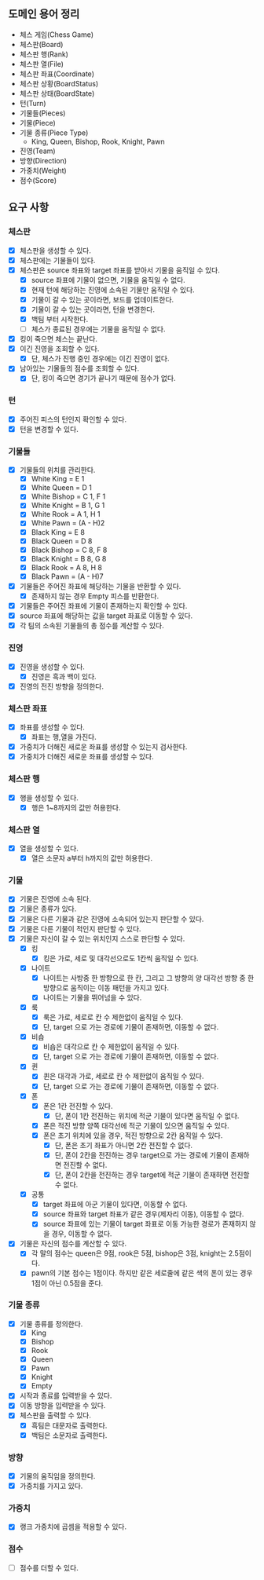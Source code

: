## 도메인 용어 정리

- 체스 게임(Chess Game)
- 체스판(Board)
- 체스판 행(Rank)
- 체스판 열(File)
- 체스판 좌표(Coordinate)
- 체스판 상황(BoardStatus)
- 체스판 상태(BoardState)
- 턴(Turn)
- 기물들(Pieces)
- 기물(Piece)
- 기물 종류(Piece Type)
    - King, Queen, Bishop, Rook, Knight, Pawn
- 진영(Team)
- 방향(Direction)
- 가중치(Weight)
- 점수(Score)

## 요구 사항

### 체스판

- [x] 체스판을 생성할 수 있다.
- [x] 체스판에는 기물들이 있다.
- [x] 체스판은 source 좌표와 target 좌표를 받아서 기물을 움직일 수 있다.
    - [x] source 좌표에 기물이 없으면, 기물을 움직일 수 없다.
    - [x] 현재 턴에 해당하는 진영에 소속된 기물만 움직일 수 있다.
    - [x] 기물이 갈 수 있는 곳이라면, 보드를 업데이트한다.
    - [x] 기물이 갈 수 있는 곳이라면, 턴을 변경한다.
    - [x] 백팀 부터 시작한다.
    - [ ] 체스가 종료된 경우에는 기물을 움직일 수 없다.
- [x] 킹이 죽으면 체스는 끝난다.
- [x] 이긴 진영을 조회할 수 있다.
    - [x] 단, 체스가 진행 중인 경우에는 이긴 진영이 없다.
- [x] 남아있는 기물들의 점수를 조회할 수 있다.
    - [x] 단, 킹이 죽으면 경기가 끝나기 때문에 점수가 없다.

### 턴

- [x] 주어진 피스의 턴인지 확인할 수 있다.
- [x] 턴을 변경할 수 있다.

### 기물들

- [x] 기물들의 위치를 관리한다.
    - [x] White King = E 1
    - [x] White Queen = D 1
    - [x] White Bishop = C 1, F 1
    - [x] White Knight = B 1, G 1
    - [x] White Rook = A 1, H 1
    - [x] White Pawn = (A - H)2
    - [x] Black King = E 8
    - [x] Black Queen = D 8
    - [x] Black Bishop = C 8, F 8
    - [x] Black Knight = B 8, G 8
    - [x] Black Rook = A 8, H 8
    - [x] Black Pawn = (A - H)7
- [x] 기물들은 주어진 좌표에 해당하는 기물을 반환할 수 있다.
    - [x] 존재하지 않는 경우 Empty 피스를 반환한다.
- [x] 기물들은 주어진 좌표에 기물이 존재하는지 확인할 수 있다.
- [x] source 좌표에 해당하는 값을 target 좌표로 이동할 수 있다.
- [x] 각 팀의 소속된 기물들의 총 점수를 계산할 수 있다.

### 진영

- [x] 진영을 생성할 수 있다.
    - [x] 진영은 흑과 백이 있다.
- [x] 진영의 전진 방향을 정의한다.

### 체스판 좌표

- [x] 좌표를 생성할 수 있다.
    - [x] 좌표는 행,열을 가진다.
- [x] 가중치가 더해진 새로운 좌표를 생성할 수 있는지 검사한다.
- [x] 가중치가 더해진 새로운 좌표를 생성할 수 있다.

### 체스판 행

- [x] 행을 생성할 수 있다.
    - [x] 행은 1~8까지의 값만 허용한다.

### 체스판 열

- [x] 열을 생성할 수 있다.
    - [x] 열은 소문자 a부터 h까지의 값만 허용한다.

### 기물

- [x] 기물은 진영에 소속 된다.
- [x] 기물은 종류가 있다.
- [x] 기물은 다른 기물과 같은 진영에 소속되어 있는지 판단할 수 있다.
- [x] 기물은 다른 기물이 적인지 판단할 수 있다.
- [x] 기물은 자신이 갈 수 있는 위치인지 스스로 판단할 수 있다.
    - [x] 킹
        - [x] 킹은 가로, 세로 및 대각선으로도 1칸씩 움직일 수 있다.
    - [x] 나이트
        - [x] 나이트는 사방중 한 방향으로 한 칸, 그리고 그 방향의 양 대각선 방향 중 한 방향으로 움직이는 이동 패턴을 가지고 있다.
        - [x] 나이트는 기물을 뛰어넘을 수 있다.
    - [x] 룩
        - [x] 룩은 가로, 세로로 칸 수 제한없이 움직일 수 있다.
        - [x] 단, target 으로 가는 경로에 기물이 존재하면, 이동할 수 없다.
    - [x] 비숍
        - [x] 비숍은 대각으로 칸 수 제한없이 움직일 수 있다.
        - [x] 단, target 으로 가는 경로에 기물이 존재하면, 이동할 수 없다.
    - [x] 퀸
        - [x] 퀸은 대각과 가로, 세로로 칸 수 제한없이 움직일 수 있다.
        - [x] 단, target 으로 가는 경로에 기물이 존재하면, 이동할 수 없다.
    - [x] 폰
        - [x] 폰은 1칸 전진할 수 있다.
            - [x] 단, 폰이 1칸 전진하는 위치에 적군 기물이 있다면 움직일 수 없다.
        - [x] 폰은 적진 방향 양쪽 대각선에 적군 기물이 있으면 움직일 수 있다.
        - [x] 폰은 초기 위치에 있을 경우, 적진 방향으로 2칸 움직일 수 있다.
            - [x] 단, 폰은 초기 좌표가 아니면 2칸 전진할 수 없다.
            - [x] 단, 폰이 2칸을 전진하는 경우 target으로 가는 경로에 기물이 존재하면 전진할 수 없다.
            - [x] 단, 폰이 2칸을 전진하는 경우 target에 적군 기물이 존재하면 전진할 수 없다.
    - [x] 공통
        - [x] target 좌표에 아군 기물이 있다면, 이동할 수 없다.
        - [x] source 좌표와 target 좌표가 같은 경우(제자리 이동), 이동할 수 없다.
        - [x] source 좌표에 있는 기물이 target 좌표로 이동 가능한 경로가 존재하지 않을 경우, 이동할 수 없다.
- [x] 기물은 자신의 점수를 계산할 수 있다.
    - [x] 각 말의 점수는 queen은 9점, rook은 5점, bishop은 3점, knight는 2.5점이다.
    - [x] pawn의 기본 점수는 1점이다. 하지만 같은 세로줄에 같은 색의 폰이 있는 경우 1점이 아닌 0.5점을 준다.

### 기물 종류

- [x] 기물 종류를 정의한다.
    - [x] King
    - [x] Bishop
    - [X] Rook
    - [x] Queen
    - [x] Pawn
    - [x] Knight
    - [x] Empty

- [x] 시작과 종료를 입력받을 수 있다.
- [x] 이동 방향을 입력받을 수 있다.
- [x] 체스판을 출력할 수 있다.
    - [x] 흑팀은 대문자로 출력한다.
    - [x] 백팀은 소문자로 출력한다.

### 방향

- [x] 기물의 움직임을 정의한다.
- [x] 가중치를 가지고 있다.

### 가중치

- [x] 랭크 가중치에 곱셈을 적용할 수 있다.

### 점수

- [ ] 점수를 더할 수 있다.
